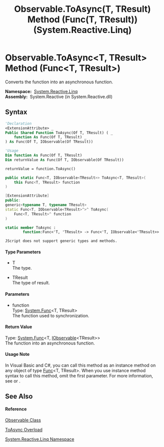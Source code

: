 ﻿---
title: Observable.ToAsync(T, TResult) Method (Func(T, TResult)) (System.Reactive.Linq)
TOCTitle: ToAsync(T, TResult) Method (Func(T, TResult))
ms:assetid: M:System.Reactive.Linq.Observable.ToAsync``2(System.Func{``0,``1})
ms:mtpsurl: https://msdn.microsoft.com/en-us/library/Hh229755(v=VS.103)
ms:contentKeyID: 36069427
ms.date: 06/28/2011
mtps_version: v=VS.103
dev_langs:
- vb
- csharp
- c++
- fsharp
- jscript
---

# Observable.ToAsync\<T, TResult\> Method (Func\<T, TResult\>)

Converts the function into an asynchronous function.

**Namespace:**  [System.Reactive.Linq](hh211929\(v=vs.103\).md)  
**Assembly:**  System.Reactive (in System.Reactive.dll)

## Syntax

``` vb
'Declaration
<ExtensionAttribute> _
Public Shared Function ToAsync(Of T, TResult) ( _
    function As Func(Of T, TResult) _
) As Func(Of T, IObservable(Of TResult))
```

``` vb
'Usage
Dim function As Func(Of T, TResult)
Dim returnValue As Func(Of T, IObservable(Of TResult))

returnValue = function.ToAsync()
```

``` csharp
public static Func<T, IObservable<TResult>> ToAsync<T, TResult>(
    this Func<T, TResult> function
)
```

``` c++
[ExtensionAttribute]
public:
generic<typename T, typename TResult>
static Func<T, IObservable<TResult>^>^ ToAsync(
    Func<T, TResult>^ function
)
```

``` fsharp
static member ToAsync : 
        function:Func<'T, 'TResult> -> Func<'T, IObservable<'TResult>> 
```

``` jscript
JScript does not support generic types and methods.
```

#### Type Parameters

  - T  
    The type.

<!-- end list -->

  - TResult  
    The type of result.

#### Parameters

  - function  
    Type: [System.Func](https://msdn.microsoft.com/en-us/library/Bb549151)\<T, TResult\>  
    The function used to synchronization.  

#### Return Value

Type: [System.Func](https://msdn.microsoft.com/en-us/library/Bb549151)\<T, [IObservable](https://msdn.microsoft.com/en-us/library/Dd990377)\<TResult\>\>  
The function into an asynchronous function.  

#### Usage Note

In Visual Basic and C\#, you can call this method as an instance method on any object of type [Func](https://msdn.microsoft.com/en-us/library/Bb549151)\<T, TResult\>. When you use instance method syntax to call this method, omit the first parameter. For more information, see [](https://msdn.microsoft.com/en-us/library/Bb384936) or [](https://msdn.microsoft.com/en-us/library/Bb383977).

## See Also

#### Reference

[Observable Class](hh244252\(v=vs.103\).md)

[ToAsync Overload](hh211953\(v=vs.103\).md)

[System.Reactive.Linq Namespace](hh211929\(v=vs.103\).md)

